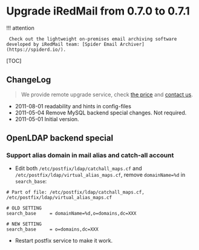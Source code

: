 # Upgrade iRedMail from 0.7.0 to 0.7.1

!!! attention

	 Check out the lightweight on-premises email archiving software developed by iRedMail team: [Spider Email Archiver](https://spiderd.io/).

[TOC]

## ChangeLog

> We provide remote upgrade service, check
> [the price](https://www.iredmail.org/support.html) and
> [contact us](https://www.iredmail.org/contact.html).

* 2011-08-01 readability and hints in config-files
* 2011-05-04 Remove MySQL backend special changes. Not required.
* 2011-05-01 Initial version.

## OpenLDAP backend special

### Support alias domain in mail alias and catch-all account

* Edit both `/etc/postfix/ldap/catchall_maps.cf` and
  `/etc/postfix/ldap/virtual_alias_maps.cf`, remove `domainName=%d` in
  `search_base`:

```
# Part of file: /etc/postfix/ldap/catchall_maps.cf, /etc/postfix/ldap/virtual_alias_maps.cf

# OLD SETTING
search_base     = domainName=%d,o=domains,dc=XXX

# NEW SETTING
search_base     = o=domains,dc=XXX
```

* Restart postfix service to make it work.
